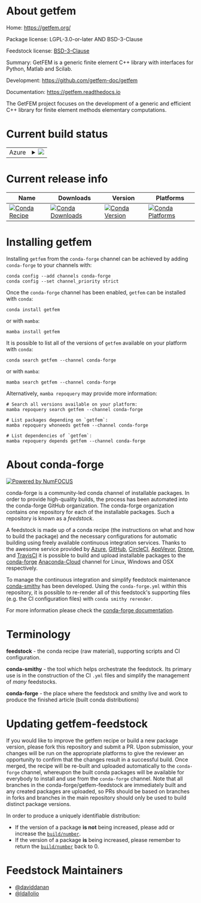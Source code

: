 About getfem
============

Home: https://getfem.org/

Package license: LGPL-3.0-or-later AND BSD-3-Clause

Feedstock license: [BSD-3-Clause](https://github.com/conda-forge/getfem-feedstock/blob/main/LICENSE.txt)

Summary: GetFEM is a generic finite element C++ library with interfaces for Python, Matlab and Scilab.

Development: https://github.com/getfem-doc/getfem

Documentation: https://getfem.readthedocs.io

The GetFEM project focuses on the development of a generic and efficient C++ library for finite element methods elementary computations.


Current build status
====================


<table>
    
  <tr>
    <td>Azure</td>
    <td>
      <details>
        <summary>
          <a href="https://dev.azure.com/conda-forge/feedstock-builds/_build/latest?definitionId=17198&branchName=main">
            <img src="https://dev.azure.com/conda-forge/feedstock-builds/_apis/build/status/getfem-feedstock?branchName=main">
          </a>
        </summary>
        <table>
          <thead><tr><th>Variant</th><th>Status</th></tr></thead>
          <tbody><tr>
              <td>linux_64_numpy1.20python3.8.____cpythonpython_implcpython</td>
              <td>
                <a href="https://dev.azure.com/conda-forge/feedstock-builds/_build/latest?definitionId=17198&branchName=main">
                  <img src="https://dev.azure.com/conda-forge/feedstock-builds/_apis/build/status/getfem-feedstock?branchName=main&jobName=linux&configuration=linux_64_numpy1.20python3.8.____cpythonpython_implcpython" alt="variant">
                </a>
              </td>
            </tr><tr>
              <td>linux_64_numpy1.20python3.9.____cpythonpython_implcpython</td>
              <td>
                <a href="https://dev.azure.com/conda-forge/feedstock-builds/_build/latest?definitionId=17198&branchName=main">
                  <img src="https://dev.azure.com/conda-forge/feedstock-builds/_apis/build/status/getfem-feedstock?branchName=main&jobName=linux&configuration=linux_64_numpy1.20python3.9.____cpythonpython_implcpython" alt="variant">
                </a>
              </td>
            </tr><tr>
              <td>linux_64_numpy1.21python3.10.____cpythonpython_implcpython</td>
              <td>
                <a href="https://dev.azure.com/conda-forge/feedstock-builds/_build/latest?definitionId=17198&branchName=main">
                  <img src="https://dev.azure.com/conda-forge/feedstock-builds/_apis/build/status/getfem-feedstock?branchName=main&jobName=linux&configuration=linux_64_numpy1.21python3.10.____cpythonpython_implcpython" alt="variant">
                </a>
              </td>
            </tr><tr>
              <td>linux_64_numpy1.23python3.11.____cpythonpython_implcpython</td>
              <td>
                <a href="https://dev.azure.com/conda-forge/feedstock-builds/_build/latest?definitionId=17198&branchName=main">
                  <img src="https://dev.azure.com/conda-forge/feedstock-builds/_apis/build/status/getfem-feedstock?branchName=main&jobName=linux&configuration=linux_64_numpy1.23python3.11.____cpythonpython_implcpython" alt="variant">
                </a>
              </td>
            </tr>
          </tbody>
        </table>
      </details>
    </td>
  </tr>
</table>

Current release info
====================

| Name | Downloads | Version | Platforms |
| --- | --- | --- | --- |
| [![Conda Recipe](https://img.shields.io/badge/recipe-getfem-green.svg)](https://anaconda.org/conda-forge/getfem) | [![Conda Downloads](https://img.shields.io/conda/dn/conda-forge/getfem.svg)](https://anaconda.org/conda-forge/getfem) | [![Conda Version](https://img.shields.io/conda/vn/conda-forge/getfem.svg)](https://anaconda.org/conda-forge/getfem) | [![Conda Platforms](https://img.shields.io/conda/pn/conda-forge/getfem.svg)](https://anaconda.org/conda-forge/getfem) |

Installing getfem
=================

Installing `getfem` from the `conda-forge` channel can be achieved by adding `conda-forge` to your channels with:

```
conda config --add channels conda-forge
conda config --set channel_priority strict
```

Once the `conda-forge` channel has been enabled, `getfem` can be installed with `conda`:

```
conda install getfem
```

or with `mamba`:

```
mamba install getfem
```

It is possible to list all of the versions of `getfem` available on your platform with `conda`:

```
conda search getfem --channel conda-forge
```

or with `mamba`:

```
mamba search getfem --channel conda-forge
```

Alternatively, `mamba repoquery` may provide more information:

```
# Search all versions available on your platform:
mamba repoquery search getfem --channel conda-forge

# List packages depending on `getfem`:
mamba repoquery whoneeds getfem --channel conda-forge

# List dependencies of `getfem`:
mamba repoquery depends getfem --channel conda-forge
```


About conda-forge
=================

[![Powered by
NumFOCUS](https://img.shields.io/badge/powered%20by-NumFOCUS-orange.svg?style=flat&colorA=E1523D&colorB=007D8A)](https://numfocus.org)

conda-forge is a community-led conda channel of installable packages.
In order to provide high-quality builds, the process has been automated into the
conda-forge GitHub organization. The conda-forge organization contains one repository
for each of the installable packages. Such a repository is known as a *feedstock*.

A feedstock is made up of a conda recipe (the instructions on what and how to build
the package) and the necessary configurations for automatic building using freely
available continuous integration services. Thanks to the awesome service provided by
[Azure](https://azure.microsoft.com/en-us/services/devops/), [GitHub](https://github.com/),
[CircleCI](https://circleci.com/), [AppVeyor](https://www.appveyor.com/),
[Drone](https://cloud.drone.io/welcome), and [TravisCI](https://travis-ci.com/)
it is possible to build and upload installable packages to the
[conda-forge](https://anaconda.org/conda-forge) [Anaconda-Cloud](https://anaconda.org/)
channel for Linux, Windows and OSX respectively.

To manage the continuous integration and simplify feedstock maintenance
[conda-smithy](https://github.com/conda-forge/conda-smithy) has been developed.
Using the ``conda-forge.yml`` within this repository, it is possible to re-render all of
this feedstock's supporting files (e.g. the CI configuration files) with ``conda smithy rerender``.

For more information please check the [conda-forge documentation](https://conda-forge.org/docs/).

Terminology
===========

**feedstock** - the conda recipe (raw material), supporting scripts and CI configuration.

**conda-smithy** - the tool which helps orchestrate the feedstock.
                   Its primary use is in the construction of the CI ``.yml`` files
                   and simplify the management of *many* feedstocks.

**conda-forge** - the place where the feedstock and smithy live and work to
                  produce the finished article (built conda distributions)


Updating getfem-feedstock
=========================

If you would like to improve the getfem recipe or build a new
package version, please fork this repository and submit a PR. Upon submission,
your changes will be run on the appropriate platforms to give the reviewer an
opportunity to confirm that the changes result in a successful build. Once
merged, the recipe will be re-built and uploaded automatically to the
`conda-forge` channel, whereupon the built conda packages will be available for
everybody to install and use from the `conda-forge` channel.
Note that all branches in the conda-forge/getfem-feedstock are
immediately built and any created packages are uploaded, so PRs should be based
on branches in forks and branches in the main repository should only be used to
build distinct package versions.

In order to produce a uniquely identifiable distribution:
 * If the version of a package **is not** being increased, please add or increase
   the [``build/number``](https://docs.conda.io/projects/conda-build/en/latest/resources/define-metadata.html#build-number-and-string).
 * If the version of a package **is** being increased, please remember to return
   the [``build/number``](https://docs.conda.io/projects/conda-build/en/latest/resources/define-metadata.html#build-number-and-string)
   back to 0.

Feedstock Maintainers
=====================

* [@daviddanan](https://github.com/daviddanan/)
* [@ldallolio](https://github.com/ldallolio/)

